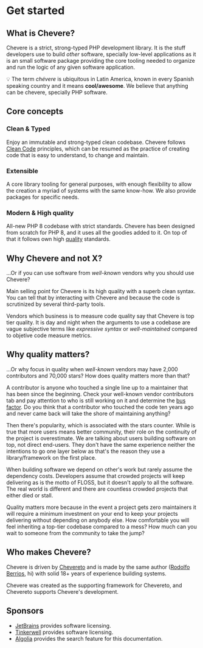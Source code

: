 # Get started

## What is Chevere?

Chevere is a strict, strong-typed PHP development library. It is the stuff developers use to build *other* software, specially low-level applications as it is an small software package providing the core tooling needed to organize and run the logic of any given software application.

💡 The term *chévere* is ubiquitous in Latin America, known in every Spanish speaking country and it means **cool/awesome**. We believe that anything can be chevere, specially PHP software.

## Core concepts

### Clean & Typed

Enjoy an immutable and strong-typed clean codebase. Chevere follows [Clean Code](http://cleancoder.com/products) principles, which can be resumed as the practice of creating code that is easy to understand, to change and maintain.

### Extensible

A core library tooling for general purposes, with enough flexibility to allow the creation a myriad of systems with the same know-how. We also provide packages for specific needs.

### Modern & High quality

All-new PHP 8 codebase with strict standards. Chevere has been designed from scratch for PHP 8, and it uses all the goodies added to it. On top of that it follows own high [quality](../developer/standard/quality.md) standards.

## Why Chevere and not X?

...Or if you can use software from *well-known* vendors why you should use Chevere?

Main selling point for Chevere is its high quality with a superb clean syntax. You can tell that by interacting with Chevere and because the code is scrutinized by several third-party tools.

Vendors which business is to measure code quality say that Chevere is top tier quality. It is day and night when the arguments to use a codebase are vague subjective terms like *expressive syntax* or *well-maintained* compared to objetive code measure metrics.

## Why quality matters?

...Or why focus in quality when *well-known* vendors may have 2,000 contributors and 70,000 stars? How does quality matters more than that?

A contributor is anyone who touched a single line up to a maintainer that has been since the beginning. Check your well-known vendor contributors tab and pay attention to who is still working on it and determine the [bus factor](https://en.wikipedia.org/wiki/Bus_factor). Do you think that a contributor who touched the code ten years ago and never came back will take the shore of maintaining anything?

Then there's popularity, which is associated with the stars counter. While is true that more users means better community, their role on the continuity of the project is overestimate. We are talking about users building software on top, not direct end-users. They don't have the same experience neither the intentions to go one layer below as that's the reason they use a library/framework on the first place.

When building software we depend on other's work but rarely assume the dependency costs. Developers assume that crowded projects will keep delivering as is the motto of FLOSS, but it doesn't apply to all the software. The real world is different and there are countless crowded projects that either died or stall.

Quality matters more because in the event a project gets zero maintainers it will require a minimum investment on your end to keep your projects delivering without depending on anybody else. How comfortable you will feel inheriting a top-tier codebase compared to a mess? How much can you wait to someone from the community to take the jump?

## Who makes Chevere?

Chevere is driven by [Chevereto](https://chevereto.com) and is made by the same author ([Rodolfo Berrios](https://rodolfoberrios.com), hi) with solid 18+ years of experience building systems.

Chevere was created as the supporting framework for Chevereto, and Chevereto supports Chevere's development.

## Sponsors

* [JetBrains](https://www.jetbrains.com/opensource/) provides software licensing.
* [Tinkerwell](https://tinkerwell.app/) provides software licensing.
* [Algolia](https://algolia.com) provides the search feature for this documentation.
